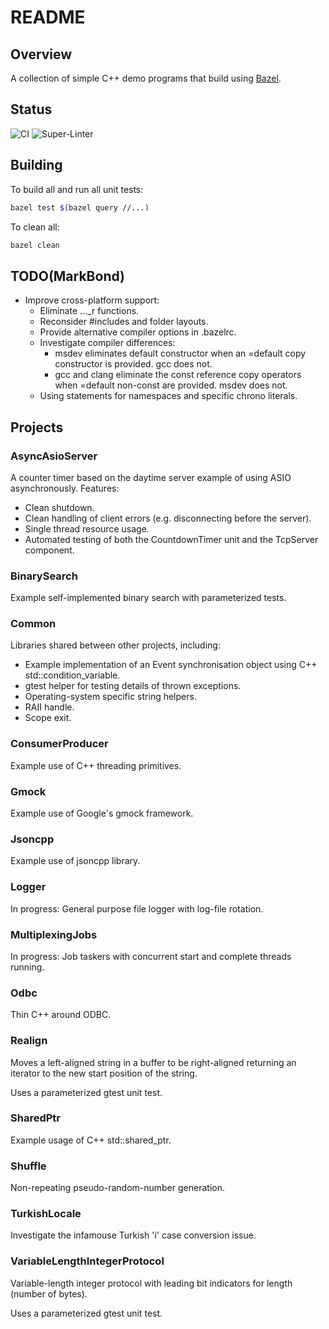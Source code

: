 # README

## Overview

A collection of simple C++ demo programs that build using [Bazel](https://bazel.build/).

## Status

![CI](https://github.com/bondms/cpp_demos/workflows/CI/badge.svg)
![Super-Linter](https://github.com/bondms/cpp_demos/workflows/Super-Linter/badge.svg)

## Building

To build all and run all unit tests:
```bash
bazel test $(bazel query //...)
```

To clean all:
```bash
bazel clean
```

## TODO(MarkBond)

* Improve cross-platform support:
  * Eliminate ..._r functions.
  * Reconsider #includes and folder layouts.
  * Provide alternative compiler options in .bazelrc.
  * Investigate compiler differences:
    * msdev eliminates default constructor when an =default copy constructor is provided. gcc does not.
    * gcc and clang eliminate the const reference copy operators when =default non-const are provided. msdev does not.
  * Using statements for namespaces and specific chrono literals.

## Projects

### AsyncAsioServer

A counter timer based on the daytime server example of using ASIO asynchronously. Features:
* Clean shutdown.
* Clean handling of client errors (e.g. disconnecting before the server).
* Single thread resource usage.
* Automated testing of both the CountdownTimer unit and the TcpServer component.

### BinarySearch

Example self-implemented binary search with parameterized tests.

### Common

Libraries shared between other projects, including:
* Example implementation of an Event synchronisation object using C++ std::condition_variable.
* gtest helper for testing details of thrown exceptions.
* Operating-system specific string helpers.
* RAII handle.
* Scope exit.

### ConsumerProducer

Example use of C++ threading primitives.

### Gmock

Example use of Google's gmock framework.

### Jsoncpp

Example use of jsoncpp library.

### Logger

In progress: General purpose file logger with log-file rotation.

### MultiplexingJobs

In progress: Job taskers with concurrent start and complete threads running.

### Odbc

Thin C++ around ODBC.

### Realign

Moves a left-aligned string in a buffer to be right-aligned returning an iterator to the new start position of the string.

Uses a parameterized gtest unit test.

### SharedPtr

Example usage of C++ std::shared_ptr.

### Shuffle

Non-repeating pseudo-random-number generation.

### TurkishLocale

Investigate the infamouse Turkish 'i' case conversion issue.

### VariableLengthIntegerProtocol

Variable-length integer protocol with leading bit indicators for length (number of bytes).

Uses a parameterized gtest unit test.
